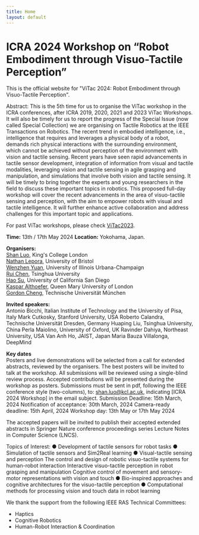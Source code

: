 ```yaml
---
title: Home
layout: default
---
```


# ICRA 2024 Workshop on “Robot Embodiment through Visuo-Tactile Perception”

This is the official website for "ViTac 2024: Robot Embodiment through Visuo-Tactile Perception".

Abstract: This is the 5th time for us to organise the ViTac workshop in the ICRA conferences, after ICRA 2019, 2020, 2021 and 2023 ViTac Workshops. It will also be timely for us to report the progress of the Special Issue (now called Special Collection) we are organising on Tactile Robotics at the IEEE Transactions on Robotics. The recent trend in embodied intelligence, i.e., intelligence that requires and leverages a physical body of a robot, demands rich physical interactions with the surrounding environment, which cannot be achieved without perception of the environment with vision and tactile sensing. Recent years have seen rapid advancements in tactile sensor development, integration of information from visual and tactile modalities, leveraging vision and tactile sensing in agile grasping and manipulation, and simulations that involve both vision and tactile sensing. It will be timely to bring together the experts and young researchers in the field to discuss these important topics in robotics. This proposed full-day workshop will cover the recent advancements in the area of visuo-tactile sensing and perception, with the aim to empower robots with visual and tactile intelligence. It will further enhance active collaboration and address challenges for this important topic and applications.

For past ViTac workshops, please check [ViTac2023](https://shanluo.github.io/ViTacWorkshops/vitac2023).

**Time:** 13th / 17th May 2024
**Location:** Yokohama, Japan.

**Organisers:** <br>
[Shan Luo](https://shanluo.github.io/), King's College London <br>
[Nathan Lepora](www.lepora.com), University of Bristol <br>
[Wenzhen Yuan](https://cs.illinois.edu/about/people/adjunct-faculty/yuanwz), University of Illinois Urbana-Champaign <br>
[Rui Chen](https://callmeray.github.io/homepage/Home.html), Tsinghua University <br>
[Hao Su](https://cseweb.ucsd.edu/~haosu/ ), University of California San Diego <br>
[Kaspar Althoefer](http://www.eecs.qmul.ac.uk/profiles/althoeferkaspar.html), Queen Mary University of London <br>
[Gordon Cheng](https://www.professoren.tum.de/en/cheng-gordon), Technische Universität München <br>

**Invited speakers:** <br>
Antonio Bicchi, Italian Institute of Technology and the University of Pisa, Italy
Mark Cutkosky, Stanford University, USA
Roberto Calandra, Technische Universität Dresden, Germany
Huaping Liu, Tsinghua University, China
Perla Maiolino, University of Oxford, UK
Ravinder Dahiya, Northeast University, USA
Van Anh Ho, JAIST, Japan
Maria Bauza Villalonga, DeepMind

**Key dates** <br>
Posters and live demonstrations will be selected from a call for extended abstracts, reviewed by the organisers. The best posters will be invited to talk at the workshop. All submissions will be reviewed using a single-blind review process. Accepted contributions will be presented during the workshop as posters. Submissions must be sent in pdf, following the IEEE conference style (two-columns), to: shan.luo@kcl.ac.uk, indicating [ICRA 2024 Workshop] in the email subject. 
Submission Deadline: 15th March, 2024
Notification of acceptance: 30th March, 2024
Camera-ready deadline: 15th April, 2024
Workshop day: 13th May or 17th May 2024

The accepted papers will be invited to publish their accepted extended abstracts in Springer Nature conference proceedings series Lecture Notes in Computer Science (LNCS).

Topics of Interest:
●  	Development of tactile sensors for robot tasks
●  	Simulation of tactile sensors and Sim2Real learning
●  	Visual-tactile sensing and perception
The control and design of robotic visuo-tactile systems for human-robot interaction
Interactive visuo-tactile perception in robot grasping and manipulation 
Cognitive control of movement and sensory-motor representations with vision and touch
●  	Bio-inspired approaches and cognitive architectures for the visuo-tactile perception
●    Computational methods for processing vision and touch data in robot learning

We thank the support from the following IEEE RAS Technical Committees: <br>
-   Haptics <br>
-   Cognitive Robotics <br>
-   Human-Robot Interaction & Coordination <br>

<!-- 
{% include toc.html %}

------

{% include template/credits.html %} -->
